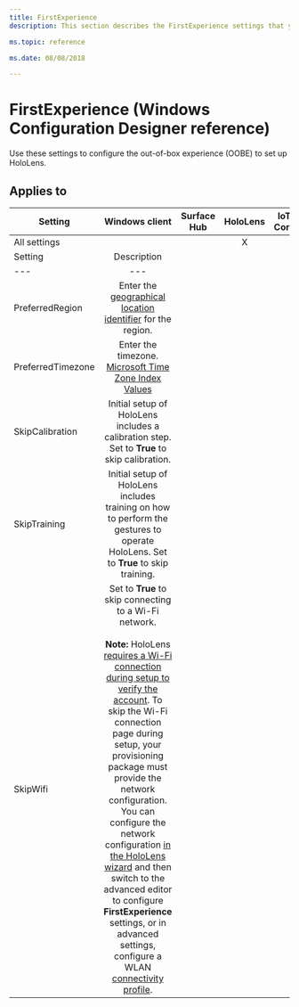 ```yaml
---
title: FirstExperience
description: This section describes the FirstExperience settings that you can configure in provisioning packages for Windows 10 using Windows Configuration Designer.

ms.topic: reference

ms.date: 08/08/2018

---
```


# FirstExperience (Windows Configuration Designer reference)

Use these settings to configure the out-of-box experience (OOBE) to set up HoloLens.

## Applies to

| Setting | Windows client | Surface Hub | HoloLens | IoT Core |
| --- | :---: | :---: | :---: | :---: |
| All settings |   |  | X |  |
| Setting | Description |
| --- | --- |
| PreferredRegion | Enter the [geographical location identifier](/windows/win32/intl/table-of-geographical-locations) for the region. |
| PreferredTimezone | Enter the timezone. [Microsoft Time Zone Index Values](/previous-versions/windows/embedded/ms912391(v=winembedded.11)) |
| SkipCalibration | Initial setup of HoloLens includes a calibration step. Set to **True** to skip calibration. |
| SkipTraining | Initial setup of HoloLens includes training on how to perform the gestures to operate HoloLens. Set to **True** to skip training. |
| SkipWifi | Set to **True** to skip connecting to a Wi-Fi network.<br><br>**Note:** HoloLens [requires a Wi-Fi connection during setup to verify the account](/hololens/hololens2-start). To skip the Wi-Fi connection page during setup, your provisioning package must provide the network configuration. You can configure the network configuration [in the HoloLens wizard](/hololens/hololens-provisioning#provisioning-package-hololens-wizard) and then switch to the advanced editor to configure **FirstExperience** settings, or in advanced settings, configure a WLAN [connectivity profile](wcd-connectivityprofiles.md). |
